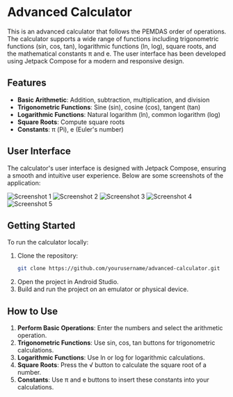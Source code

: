 # Advanced Calculator

This is an advanced calculator that follows the PEMDAS order of operations. The calculator supports a wide range of functions including trigonometric functions (sin, cos, tan), logarithmic functions (ln, log), square roots, and the mathematical constants π and e. The user interface has been developed using Jetpack Compose for a modern and responsive design.

## Features

- **Basic Arithmetic**: Addition, subtraction, multiplication, and division
- **Trigonometric Functions**: Sine (sin), cosine (cos), tangent (tan)
- **Logarithmic Functions**: Natural logarithm (ln), common logarithm (log)
- **Square Roots**: Compute square roots
- **Constants**: π (Pi), e (Euler's number)

## User Interface

The calculator's user interface is designed with Jetpack Compose, ensuring a smooth and intuitive user experience. Below are some screenshots of the application:

![Screenshot 1](Screenshot_1)
![Screenshot 2](Screenshot_2)
![Screenshot 3](Screenshot_3)
![Screenshot 4](Screenshot_4)
![Screenshot 5](Screenshot_5)

## Getting Started

To run the calculator locally:

1. Clone the repository:
    ```bash
    git clone https://github.com/yourusername/advanced-calculator.git
    ```
2. Open the project in Android Studio.
3. Build and run the project on an emulator or physical device.

## How to Use

1. **Perform Basic Operations**: Enter the numbers and select the arithmetic operation.
2. **Trigonometric Functions**: Use sin, cos, tan buttons for trigonometric calculations.
3. **Logarithmic Functions**: Use ln or log for logarithmic calculations.
4. **Square Roots**: Press the √ button to calculate the square root of a number.
5. **Constants**: Use π and e buttons to insert these constants into your calculations.
